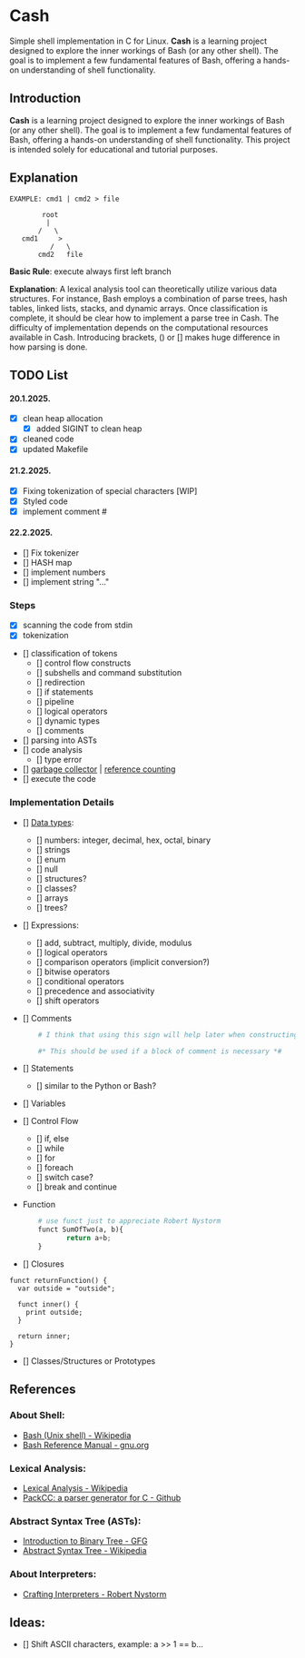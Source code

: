 # Cash
Simple shell implementation in C for Linux. **Cash** is a learning project designed to explore the inner workings of Bash (or any other shell). The goal is to implement a few fundamental features of Bash, offering a hands-on understanding of shell functionality.

## Introduction
**Cash** is a learning project designed to explore the inner workings of Bash (or any other shell). The goal is to implement a few fundamental features of Bash, offering a hands-on understanding of shell functionality. This project is intended solely for educational and tutorial purposes.

## Explanation


```
EXAMPLE: cmd1 | cmd2 > file

        root
         |
       /   \
   cmd1     >
          /   \
       cmd2   file
```

**Basic Rule**: execute always first left branch

**Explanation**: A lexical analysis tool can theoretically utilize various data structures. For instance, Bash employs a combination of parse trees, hash tables, linked lists, stacks, and dynamic arrays. Once classification is complete, it should be clear how to implement a parse tree in Cash. The difficulty of implementation depends on the computational resources available in Cash. Introducing brackets, () or [] makes huge difference in how parsing is done.


## TODO List

#### 20.1.2025.

- [x] clean heap allocation
  - [x] added SIGINT to clean heap
- [x] cleaned code
- [x] updated Makefile  

#### 21.2.2025.
- [x] Fixing tokenization of special characters [WIP]
- [x] Styled code
- [x] implement comment #

#### 22.2.2025.
- [] Fix tokenizer
- [] HASH map
- [] implement numbers
- [] implement string "..."
### Steps

- [x] scanning the code from stdin
- [x] tokenization
- [] classification of tokens
  - [] control flow constructs
  - [] subshells and command substitution
  - [] redirection
  - [] if statements
  - [] pipeline
  - [] logical operators
  - [] dynamic types
  - [] comments
- [] parsing into ASTs
- [] code analysis
  - [] type error
- [] [garbage collector](https://courses.cs.washington.edu/courses/cse590p/05au/p50-bacon.pdf) | 
     [reference counting](https://ps.uci.edu/~cyu/p231C/LectureNotes/lecture13:referenceCounting/lecture13.pdf)
- [] execute the code

### Implementation Details
- [] [Data types](https://en.wikipedia.org/wiki/Data_type):
  - [] numbers: integer, decimal, hex, octal, binary
  - [] strings
  - [] enum
  - [] null
  - [] structures?
  - [] classes?
  - [] arrays
  - [] trees?

- [] Expressions:
  - [] add, subtract, multiply, divide, modulus
  - [] logical operators
  - [] comparison operators (implicit conversion?)
  - [] bitwise operators
  - [] conditional operators
  - [] precedence and associativity 
  - [] shift operators

- [] Comments 
```python
       # I think that using this sign will help later when constructing path

       #* This should be used if a block of comment is necessary *#
```

- [] Statements
  - [] similar to the Python or Bash?
- [] Variables
- [] Control Flow
  - [] if, else
  - [] while
  - [] for
  - [] foreach
  - [] switch case?
  - [] break and continue

- Function
```python
       # use funct just to appreciate Robert Nystorm 
       funct SumOfTwo(a, b){ 
              return a+b;
       }
```
- [] Closures
```
funct returnFunction() {
  var outside = "outside";

  funct inner() {
    print outside;
  }

  return inner;
}
```

- [] Classes/Structures or Prototypes

## References

### **About Shell:**
- [Bash (Unix shell) - Wikipedia](https://en.wikipedia.org/wiki/Bash_(Unix_shell))
- [Bash Reference Manual - gnu.org](https://www.gnu.org/software/bash/manual/html_node/index.html)

### **Lexical Analysis:**
- [Lexical Analysis - Wikipedia](https://en.wikipedia.org/wiki/Lexical_analysis)
- [PackCC: a parser generator for C - Github](https://github.com/arithy/packcc/blob/master/src/packcc.c)
### **Abstract Syntax Tree (ASTs):**
- [Introduction to Binary Tree - GFG](https://www.geeksforgeeks.org/introduction-to-binary-tree/)
- [Abstract Syntax Tree - Wikipedia](https://en.wikipedia.org/wiki/Abstract_syntax_tree)

### **About Interpreters:**
- [Crafting Interpreters - Robert Nystorm](https://craftinginterpreters.com/contents.html)



## Ideas:

- [] Shift ASCII characters, example: a >> 1 == b... 

